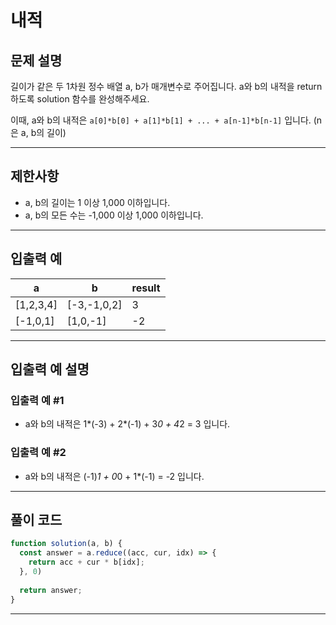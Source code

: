 # 내적

## 문제 설명
길이가 같은 두 1차원 정수 배열 a, b가 매개변수로 주어집니다. a와 b의 내적을 return 하도록 solution 함수를 완성해주세요.

이때, a와 b의 내적은 ```a[0]*b[0] + a[1]*b[1] + ... + a[n-1]*b[n-1]``` 입니다. (n은 a, b의 길이)

---

## 제한사항
- a, b의 길이는 1 이상 1,000 이하입니다.
- a, b의 모든 수는 -1,000 이상 1,000 이하입니다.

---

## 입출력 예
|a|b|result|
|---|---|---|
|[1,2,3,4]|[-3,-1,0,2]|3|
|[-1,0,1]|[1,0,-1]|-2|

---

## 입출력 예 설명
### 입출력 예 #1

- a와 b의 내적은 1*(-3) + 2*(-1) + 3*0 + 4*2 = 3 입니다.

### 입출력 예 #2

- a와 b의 내적은 (-1)*1 + 0*0 + 1*(-1) = -2 입니다.

---

## 풀이 코드
```js
function solution(a, b) {
  const answer = a.reduce((acc, cur, idx) => {
    return acc + cur * b[idx];
  }, 0)
    
  return answer;
}
```

---